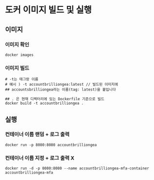 # 도커 이미지 빌드 및 실행

## 이미지

### 이미지 확인

```
docker images
```

### 이미지 빌드

``` 
# -t는 태그랑 이름
# 예시 ) -t accountbrilliongea:latest // 빌드된 이미지에
## accountsbrilliongea라는 이름(tag: latest)을 붙입니다

## . 은 현재 디렉터리에 있는 Dockerfile 기준으로 빌드
docker build -t accountbrilliongea .
```


## 실행

### 컨테이너 이름 랜덤 + 로그 출력
```
docker run -p 8080:8080 accountbrilliongea 
```

### 컨테이너 이름 지정 + 로그 출력 X
```
docker run -d -p 8080:8080 --name accountbrilliongea-mfa-container accountbrilliongea-mfa
```